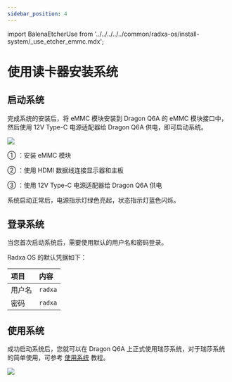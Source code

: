 ```yaml
---
sidebar_position: 4
---
```


import BalenaEtcherUse from '../../../../../common/radxa-os/install-system/\_use_etcher_emmc.mdx';

# 使用读卡器安装系统

<BalenaEtcherUse />

## 启动系统

完成系统的安装后，将 eMMC 模块安装到 Dragon Q6A 的 eMMC 模块接口中，然后使用 12V Type-C 电源适配器给 Dragon Q6A 供电，即可启动系统。

<div style={{textAlign: 'center'}}>
   <img src="/img/dragon/q6a/dragon-q6a-boot-system-emmc.webp" style={{width: '100%', maxWidth: '1200px'}} />
</div>

① ：安装 eMMC 模块

② ：使用 HDMI 数据线连接显示器和主板

③ ：使用 12V Type-C 电源适配器给 Dragon Q6A 供电

系统启动正常后，电源指示灯绿色亮起，状态指示灯蓝色闪烁。

## 登录系统

当您首次启动系统后，需要使用默认的用户名和密码登录。

Radxa OS 的默认凭据如下：

| 项目   | 内容    |
| :----- | :------ |
| 用户名 | `radxa` |
| 密码   | `radxa` |

## 使用系统

成功启动系统后，您就可以在 Dragon Q6A 上正式使用瑞莎系统，对于瑞莎系统的简单使用，可参考 [使用系统](../../use_system.md) 教程。

<div style={{textAlign: 'center'}}>
   <img src="/img/dragon/q6a/dragon-q6a-login.webp" style={{width: '100%', maxWidth: '1200px'}} />
</div>
